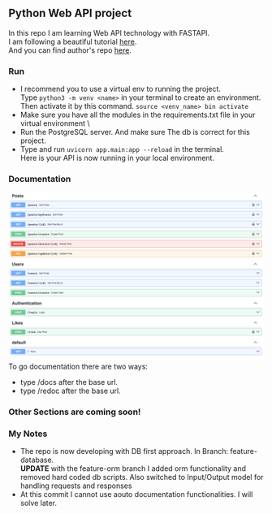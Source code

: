 ## Python Web API project

In this repo I am learning Web API technology with FASTAPI. \
I am following a beautiful tutorial [here](https://www.youtube.com/watch?v=0sOvCWFmrtA&t=8474s). \
And you can find author's repo [here](https://github.com/Sanjeev-Thiyagarajan/fastapi-course). 

### Run
- I recommend you to use a virtual env to running the project. \
Type ```python3 -m venv <name>``` in your terminal to create an environment. \
Then activate it by this command. ```source <venv_name> bin activate```
- Make sure you have all the modules in the requirements.txt file in your virtual environment \
- Run the PostgreSQL server. And make sure The db is correct for this project.
- Type and run ```uvicorn app.main:app --reload``` in the terminal. \
Here is your API is now running in your local environment.




### Documentation
![image](./api_docs.png)
To go documentation there are two ways:
- type /docs after the base url.
- type /redoc after the base url.

### Other Sections are coming soon!
### **My Notes**
- The repo is now developing with DB first approach. In Branch: feature-database. \
  **UPDATE** with the feature-orm branch I added orm functionality and removed hard coded db scripts. Also switched to Input/Output model for handling requests and responses
- At this commit I cannot use aouto documentation functionalities. I will solve later.
